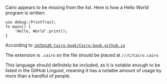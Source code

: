 Cairo appears to be missing from the list. Here is how a Hello World program is written:

```cairo
use debug::PrintTrait;
fn main() {
    'Hello, World'.print();
}
```

According to [:octocat: `Cairo-book/Cairo-book.github.io`](https://github.com/cairo-book/cairo-book.github.io/blob/main/src/ch01-02-hello-world.md)

The extension is `.cairo` so the file should be placed at `///C/Cairo.cairo`

This language should definitely be included, as it is notable enough to be listed in the GitHub Linguist, meaning it has a notable amount of usage by more than a handful of people.
